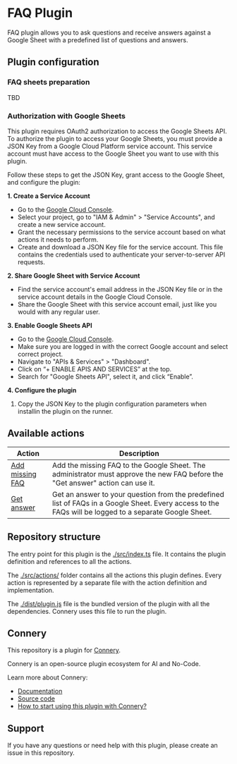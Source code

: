# FAQ Plugin

FAQ plugin allows you to ask questions and receive answers against a Google Sheet with a predefined list of questions and answers.

## Plugin configuration

### FAQ sheets preparation

TBD

### Authorization with Google Sheets

This plugin requires OAuth2 authorization to access the Google Sheets API.
To authorize the plugin to access your Google Sheets, you must provide a JSON Key from a Google Cloud Platform service account. This service account must have access to the Google Sheet you want to use with this plugin.

Follow these steps to get the JSON Key, grant access to the Google Sheet, and configure the plugin:

**1. Create a Service Account**

- Go to the [Google Cloud Console](https://console.cloud.google.com/).
- Select your project, go to "IAM & Admin" > "Service Accounts", and create a new service account.
- Grant the necessary permissions to the service account based on what actions it needs to perform.
- Create and download a JSON Key file for the service account. This file contains the credentials used to authenticate your server-to-server API requests.

**2. Share Google Sheet with Service Account**

- Find the service account's email address in the JSON Key file or in the service account details in the Google Cloud Console.
- Share the Google Sheet with this service account email, just like you would with any regular user.

**3. Enable Google Sheets API**

- Go to the [Google Cloud Console](https://console.cloud.google.com/).
- Make sure you are logged in with the correct Google account and select correct project.
- Navigate to "APIs & Services" > "Dashboard".
- Click on “+ ENABLE APIS AND SERVICES” at the top.
- Search for "Google Sheets API", select it, and click “Enable”.

**4. Configure the plugin**

1. Copy the JSON Key to the plugin configuration parameters when installin the plugin on the runner.

## Available actions

| Action                                           | Description                                                                                                                                            |
| ------------------------------------------------ | ------------------------------------------------------------------------------------------------------------------------------------------------------ |
| [Add missing FAQ](/src/actions/addMissingFaq.ts) | Add the missing FAQ to the Google Sheet. The administrator must approve the new FAQ before the &quot;Get answer&quot; action can use it.               |
| [Get answer](/src/actions/searchFaq.ts)          | Get an answer to your question from the predefined list of FAQs in a Google Sheet. Every access to the FAQs will be logged to a separate Google Sheet. |

## Repository structure

The entry point for this plugin is the [./src/index.ts](/src/index.ts) file.
It contains the plugin definition and references to all the actions.

The [./src/actions/](/src/actions/) folder contains all the actions this plugin defines.
Every action is represented by a separate file with the action definition and implementation.

The [./dist/plugin.js](/dist/plugin.js) file is the bundled version of the plugin with all the dependencies.
Connery uses this file to run the plugin.

## Connery

This repository is a plugin for [Connery](https://connery.io).

Connery is an open-source plugin ecosystem for AI and No-Code.

Learn more about Connery:

- [Documentation](https://docs.connery.io)
- [Source code](https://github.com/connery-io/connery-platform)
- [How to start using this plugin with Connery?](https://docs.connery.io/docs/platform/quick-start/)

## Support

If you have any questions or need help with this plugin, please create an issue in this repository.
